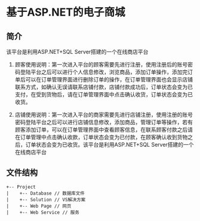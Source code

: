 # 基于ASP.NET的电子商城

## 简介

该平台是利用ASP.NET+SQL Server搭建的一个在线商店平台

1. 顾客使用说明：第一次进入平台的顾客需要先进行注册，使用注册后的账号密码登陆平台之后可以进行个人信息修改，浏览商品，添加订单操作，添加完订单后可以在订单管理界面进行删除订单的操作，在订单管理界面也会显示店铺联系方式，如确认无误请联系店铺付款，店铺付款成功后，订单状态会变为已支付，在受到货物后，请在订单管理界面中点击确认收货，订单状态会变为已收货。

2. 店铺使用说明：第一次进入平台的商家需要先进行店铺注册，使用注册的账号密码登陆平台之后可以进行店铺信息修改，添加商品，管理订单等操作，若有顾客添加订单，可以在订单管理界面中查看顾客信息，在联系顾客付款之后请在订单管理中点击确认收款，订单状态会变为已付款，在顾客确认收到货物之后，订单状态会变为已收货。该平台是利用ASP.NET+SQL Server搭建的一个在线商店平台

## 文件结构

```
+-- Project
|    +-- Database // 数据库文件
|    +-- Solution // VS解决方案
|    +-- Web Page // 网页
|    +-- Web Service // 服务
```
